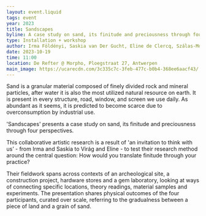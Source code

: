 ```yaml
---
layout: event.liquid
tags: event
year: 2023
title: Sandscapes
byline: A case study on sand, its finitude and preciousness through four perspectives.
type: Installation + workshop
author: Irma Földényi, Saskia van Der Gucht, Eline de Clercq, Szálas-Motesiczky
date: 2023-10-19
time: 11:00
location: De Refter @ Morpho, Ploegstraat 27, Antwerpen
main_image: https://ucarecdn.com/3c335c7c-3feb-477c-b0b4-368ee6aacf43/
---
```

Sand is a granular material composed of finely divided rock and mineral particles, after water it is also the most utilized natural resource on earth. It is present in every structure, road, window, and screen we use daily. As abundant as it seems, it is predicted to become scarce due to overconsumption by industrial use.

'Sandscapes' presents a case study on sand, its finitude and preciousness through four perspectives.

This collaborative artistic research is a result of 'an invitation to think with us’ - from Irma and Saskia to Virág and Eline - to test their research method around the central question: How would you translate finitude through your practice?

Their fieldwork spans across contexts of an archeological site, a construction project, hardware stores and a gem laboratory, looking at ways of connecting specific locations, theory readings, material samples and experiments. The presentation shares physical outcomes of the four participants, curated over scale, referring to the gradualness between a piece of land and a grain of sand.